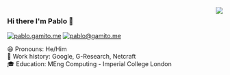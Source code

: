 <!--
**PabiGamito/PabiGamito** is a ✨ _special_ ✨ repository because its `README.md` (this file) appears on your GitHub profile.
-->

<img align='right' src="https://github-readme-stats.vercel.app/api?username=PabiGamito&show_icons=true">

### Hi there I'm Pablo 👋

[![pablo.gamito.me](https://img.shields.io/static/v1?label=pablo.gamito.me&message=%20&color=yellow&logo=&style=flat-square&logoColor=white)](https://pablo.gamito.me/)
[![pablo@gamito.me](https://img.shields.io/static/v1?label=pablo@gamito.me&message=%20&color=red&logo=gmail&style=flat-square&logoColor=white)](mailto:pablo@gamito.me)

😄 Pronouns: He/Him  
💼 Work history: Google, G-Research, Netcraft  
🎓 Education: MEng Computing - Imperial College London  
  
<!--
- 🔭 I’m currently working on ...
- 🌱 I’m currently learning ...
- 👯 I’m looking to collaborate on ...
- 🤔 I’m looking for help with ...
- 💬 Ask me about ...
- 📫 How to reach me: ...
- 😄 Pronouns: ...
- ⚡ Fun fact: ...
-->

